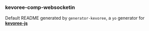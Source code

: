 ### kevoree-comp-websocketin

Default README generated by `generator-kevoree`, a `yo` generator for [__kevoree-js__](https://github.com/kevoree/kevoree-js)